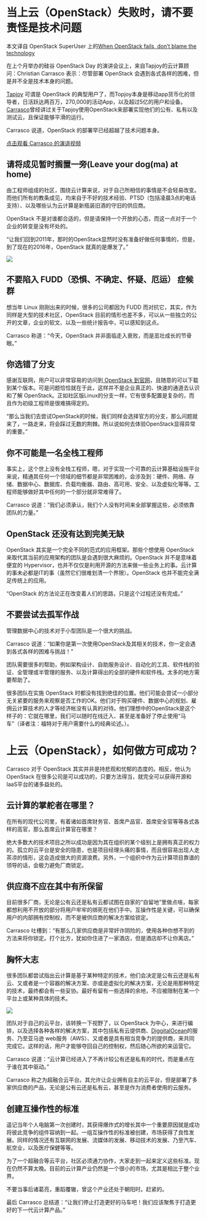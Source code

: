 # 当上云（OpenStack）失败时，请不要责怪是技术问题


本文译自 OpenStack SuperUser 上的[When OpenStack fails, don’t blame the technology](http://superuser.openstack.org/articles/avoid_openstack_fails)

在上个月举办的硅谷 OpenStack Day 的演讲会议上，来自Tapjoy的云计算顾问：Christian Carrasco 表示：尽管部署 OpenStack 会遇到各式各样的困难，但是并不全是技术本身的问题。

[Tapjoy](http://superuser.openstack.org/articles/how-tapjoy-uses-openstack-to-deliver-billions-of-daily-requests-globally/) 可谓是 OpenStack 的典型用户了，而Topjoy本身是移动app货币化的领导者，日活跃达两百万，270,000的活动App，以及超过5亿的用户和设备。[Carrasco](https://twitter.com/CloudGuy_io)曾经讲过关于Tapjoy使用OpenStack来部署实现他们的公有、私有以及测试云，且保证能够平滑的运行。

Carrasco 说道，OpenStack 的部署早已经超越了技术问题本身。

[点击观看 Carrasco 的演讲视频](https://youtu.be/bKQl_OYWkXk)

## 请将成见暂时搁置一旁(Leave your dog(ma) at home)

由工程师组成的社区，围绕云计算来说，对于自己所相信的事情是不会轻易改变。而他们所有的教条成见，均来自于不好的技术经验、PTSD（包括凌晨3点的电话支持）、以及哪些认为云计算是新瓶装旧酒的守旧的供应商。

OpenStack 不是对谁都合适的，但是请保持一个开放的心态，而这一点对于一个企业的转变是没有坏处的。

“让我们回到2011年，那时的OpenStack显然时没有准备好做任何事情的，但是，到了现在的2016年，OpenStack 就真的是爆发了。”

![](http://superuser.openstack.org/wp-content/uploads/2016/09/image01-e1475245317213.jpg)

## 不要陷入 FUDD（恐惧、不确定、怀疑、厄运） 症候群

想当年 Linux 刚刚出来的时候，很多的公司都因为 FUDD 而对抗它，其实，作为同样是大型的技术社区，OpenStack 目前的情形也差不多，可以从一些独立的公开的文章，企业的软文、以及一些统计报告中，可以感知到这点。

Carrasco 称道：“今天，OpenStack 并非面临走入衰败，而是茁壮成长的节骨眼。”

## 你选错了分支

感谢互联网，用户可以非常容易的访问到[ OpenStack 到官网](http://openstack.org/)，且随意的可以下载到某个版本。可是问题恰恰就在于此，这样并不是企业真正的、快速的通道去认识和了解 OpenStack。正如社区版Linux的分支一样，它有很多配置是复杂的，而且作为初级工程师是很难搞得定的。

“那么当我们去尝试OpenStack的时候，我们同样会选择官方的分支，那么问题就来了，一路走来，将会踩过无数的荆棘。所以说如何去体验OpenStack显得异常的重要。”

## 你不可能是一名全栈工程师

事实上，这个世上没有全栈工程师，嗯，对于实现一个可靠的云计算基础设施平台来说，精通其任何一个领域的细节都是非常困难的，会涉及到：硬件、网络、存储、数据中心、数据库、负载均衡器、路由、高可用、安全、以及虚拟化等等。工程师能够做好其中任何的一个部分就非常难得了。

Carrasco 说道：“我们必须承认，我们个人没有时间来全部掌握这些，必须依靠团队的力量。”

## OpenStack 还没有达到完美无缺

OpenStack 其实是一个完全不同的范式的应用框架。那些个想使用 OpenStack 来取代其当前的应用架构的团队是会遇到很大麻烦的。OpenStack 并不是意味着便宜的 Hypervisor，也并不仅仅是利用开源的方法来做一些业务上的事。云计算的事未必都是IT的事（虽然它们很难划清一个界限）。OpenStack 也并不能完全满足传统上的应用。

“OpenStack 的方法论正在改变着人们的思路，只是这个过程还没有完成。”

## 不要尝试去孤军作战

管理数据中心的技术对于小型团队是一个很大的挑战。

Carrasco 说道：“如果你是第一次使用OpenStack及其相关的技术，你一定会遇到各式各样的困难与挑战！”

团队需要很多的帮助，例如架构设计、自助服务设计、自动化的工具、软件栈的验证、全管理或半管理的服务、以及计算得出的全部的硬件和软件栈。太多的地方需要帮助了。

很多团队在实施 OpenStack 时都没有找到绝佳的位置。他们可能会尝试一小部分无关紧要的服务来观察是否工作的OK。他们对于购买硬件、数据中心的规划、雇佣云计算技术的人才等经济帐没有认真的对待。他们理想中的OpenStack是这个样子的：它就在哪里，我们可以随时在线迁入、甚至是准备好了停止使用“马车”（译者注：福特对于用户需要什么的经典论述。）。

# 上云（OpenStack），如何做方可成功？

Carrasco 对于 OpenStack 其实并非是持悲观和忧郁的态度的。相反，他认为 OpenStack 在很多公司是可以成功的，只要方法得当，就完全可以获得开源和IaaS平台的诸多益处的。

## 云计算的掌舵者在哪里？

在所有的现代公司里，有着诸如首席财务官、首席产品官、首席安全官等等各式各样的高官，那么首席云计算官在哪里？

绝大多数大的技术项目之所以成功是因为其在组织的某个级别上是拥有真正的权力的。孤立的云平台是安全的隐患，也是项目经理头痛的事情，而且很容易出现人走茶凉的情形，这会造成很大的资源浪费。另外，一个组织中作为云计算项目靠谱的领导的话，会极力避免厂商锁定。

## 供应商不应在其中有所保留

目前很多厂商，无论是公有云还是私有云都试图在自家的“自留地”里做点啥，每家都想利用不开放的部分将用户牢牢的绑死在他们手中。互操作性是关键，可以确保用户的内部拥有控制权，而不是被供应商的解决方案给锁定。

Carrasco 吐槽到：“有那么几家供应商是非常奸诈阴险的，使用各种你想不到的方法来将你锁定。打个比方，犹如你住进了一家酒店，但是酒店却不让你离店。”

## 胸怀大志

很多团队都尝试指出云计算是基于某种特定的技术，他们会决定是公有云还是私有云、又或者是一个容器的解决方案、亦或是虚拟化的解决方案，无论是用那种特定的技术，最终都会有一些妥协。最好有留有一些选择的余地，不应被限制在某一个平台上或某种具体的技术。

![](http://superuser.openstack.org/wp-content/uploads/2016/09/image02-e1475246162292.jpg)

团队对于自己的云平台，该转换一下视野了，以 OpenStack 为中心，来进行编排，以及选择各种各样的解决方案，其中包括私有云提供商、[DiggitalOcean](https://www.digitalocean.com/)的服务、乃至亚马逊 web服务（AWS）、又或者是具有相当竞争力的提供商，来共同完成它。这样的话，用户才能够夺回自己的控制权，然后随心所欲的来运营它。

Carrasco 说道：“云计算已经进入了不再计较公有还是私有的时代，而是重点在于谁在其中驱动。”

Carrasco 称之为超融合云平台。其允许让企业拥有自主的云平台，但是部署了多家供应商的产品，无论是公有云还是私有云，甚至是作为消费者使用的云服务。

## 创建互操作性的标准 

遥记当年个人电脑第一次创建时，其获得爆炸式的增长其中一个重要原因就是成功将彼此竞争的组件容纳到一起。一组互操作性的标准被创建，市场获得了良性发展。同样的情况还有互联网的发展、流媒体的发展、移动技术的发展、乃至汽车、航空业，以及医疗保健等等。

为了一个超融合等云平台，社区必须通力协作，大家走到一起来定义这些标准。现在仍然不算太晚。目前的云计算产业仍然是一个很小的市场，尤其是相比于整个业界。

不要当事后诸葛亮，重蹈覆辙，曾这个产业还处于朝阳时。赶紧的。

最后 Carrasco 总结道：“让我们停止打造更好的马车吧！我们应该聚焦于打造更好的下一代云计算产品。”
